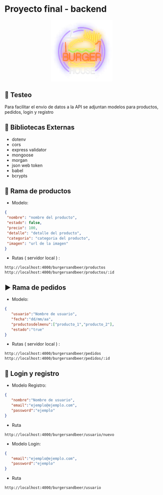 # Proyecto final - backend
<p align="center"> <img src="./logoLed.png" alt="logo-burgerhouse" height="200" width="200"/> </p>

## 🧪 Testeo

Para facilitar el envio de datos a la API se adjuntan modelos para productos, pedidos, login y registro

## 📗 Bibliotecas Externas

 - dotenv
 - cors 
 - express validator
 - mongoose
 - morgan
 - json web token
 - babel
 - bcrypts

## 🍔 Rama de productos 

- Modelo: 

 ```json
{
  "nombre": "nombre del producto",
  "estado": false,
  "precio": 100,
  "detalle": "detalle del producto",
  "categoria": "categoria del producto",
  "imagen": "url de la imagen"
}
``` 
- Rutas ( servidor local ) :
```
http://localhost:4000/burgersandbeer/productos
http://localhost:4000/burgersandbeer/productos/:id
```

## ▶️ Rama de pedidos 

- Modelo: 

 ```json
{
    "usuario":"Nombre de usuario",
    "fecha":"dd/mm/aa",
    "productosdelmenu":["producto_1","producto_2"],
    "estado":"true"
}
``` 
- Rutas ( servidor local ) :
```
http://localhost:4000/burgersandbeer/pedidos
http://localhost:4000/burgersandbeer/pedidos/:id
```

## 🙍 Login y registro 

 - Modelo Registro: 
 ```json
{
    "nombre":"Nombre de usuario",
    "email":"ejemplo@ejemplo.com",
    "password":"ejemplo"
}
``` 
  - Ruta
  ```
 http://localhost:4000/burgersandbeer/usuario/nuevo
  ```
 
  - Modelo Login:

 ```json
{
    "email":"ejemplo@ejemplo.com",
    "password":"ejemplo"
}
``` 
- Ruta 
```
http://localhost:4000/burgersandbeer/usuario
```





